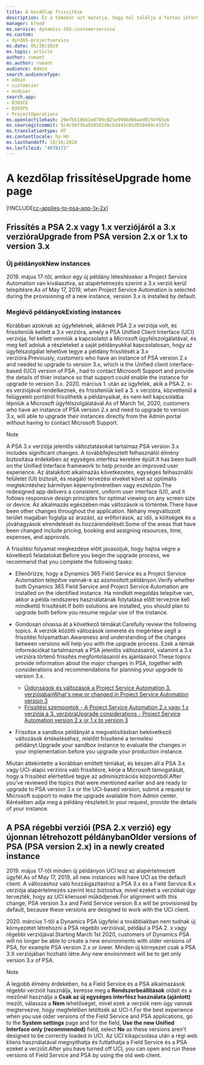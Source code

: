 ```yaml
---
title: A kezdőlap frissítése
description: Ez a témakör azt mutatja, hogy hol találja a fontos információkat az új és módosult funkciókról a Dynamics 365 Project Service Automation rendszerben, és a folyamatot a legújabb verzióra történő frissítéshez.
manager: kfend
ms.service: dynamics-365-customerservice
ms.custom:
- dyn365-projectservice
ms.date: 05/30/2019
ms.topic: article
author: rumant
ms.author: rumant
audience: Admin
search.audienceType:
- admin
- customizer
- enduser
search.app:
- D365CE
- D365PS
- ProjectOperations
ms.openlocfilehash: 29e7b519b61e8709c025e9906d04aed0156f65eb
ms.sourcegitcommit: 5c4c9bf3ba018562d6cb3443c01d550489c415fa
ms.translationtype: HT
ms.contentlocale: hu-HU
ms.lasthandoff: 10/16/2020
ms.locfileid: "4078173"
---
```

# <a name="upgrade-home-page"></a><span data-ttu-id="51d79-103">A kezdőlap frissítése</span><span class="sxs-lookup"><span data-stu-id="51d79-103">Upgrade home page</span></span>

[!INCLUDE[cc-applies-to-psa-app-1x-2x](../includes/cc-applies-to-psa-app-1x-2x.md)]

## <a name="upgrade-from-psa-version-2x-or-1x-to-version-3x"></a><span data-ttu-id="51d79-104">Frissítés a PSA 2.x vagy 1.x verziójáról a 3.x verzióra</span><span class="sxs-lookup"><span data-stu-id="51d79-104">Upgrade from PSA version 2.x or 1.x to version 3.x</span></span>

### <a name="new-instances"></a><span data-ttu-id="51d79-105">Új példányok</span><span class="sxs-lookup"><span data-stu-id="51d79-105">New instances</span></span>

<span data-ttu-id="51d79-106">2019. május 17-től, amikor egy új példány létesítésekor a Project Service Automation van kiválasztva, az alapértelmezés szerint a 3.x verzió kerül telepítésre.</span><span class="sxs-lookup"><span data-stu-id="51d79-106">As of May 17, 2019, when Project Service Automation is selected during the provisioning of a new instance, version 3.x is installed by default.</span></span>

### <a name="existing-instances"></a><span data-ttu-id="51d79-107">Meglévő példányok</span><span class="sxs-lookup"><span data-stu-id="51d79-107">Existing instances</span></span>

<span data-ttu-id="51d79-108">Korábban azoknak az ügyfeleknek, akiknek PSA 2.x verziója volt, és frissíteniük kellett a 3.x verzióra, amely a PSA Unified Client Interface (UCI) verziója, fel kellett venniük a kapcsolatot a Microsoft ügyfélszolgálatával, és meg kell adniuk a részleteket a saját példányukkal kapcsolatosan, hogy az ügyfélszolgálat lehetővé tegye a példány frissítését a 3.x verzióra.</span><span class="sxs-lookup"><span data-stu-id="51d79-108">Previously, customers who have an instance of PSA version 2.x and needed to upgrade to version 3.x, which is the Unified client interface-based (UCI) version of PSA , had to contact Microsoft Support and provide the details of thier instance so that support could enable the instance for upgrade to version 3.x.</span></span> <span data-ttu-id="51d79-109">2020. március 1. után az ügyfelek, akik a PSA 2. x-es verziójával rendelkeznek, és frissíteniük kell a 3. x verzióra, közvetlenül a felügyeleti portálról frissíthetik a példányaikat, és nem kell kapcsolatba lépniük a Microsoft ügyfélszolgálatával.</span><span class="sxs-lookup"><span data-stu-id="51d79-109">As of March 1st, 2020, customers who have an instance of PSA version 2.x and need to upgrade to version 3.x, will able to upgrade their instances directly from the Admin portal without having to contact Microsoft Support.</span></span>  

> [!NOTE]
> <span data-ttu-id="51d79-110">A PSA 3.x verziója jelentős változtatásokat tartalmaz.</span><span class="sxs-lookup"><span data-stu-id="51d79-110">PSA version 3.x includes significant changes.</span></span> <span data-ttu-id="51d79-111">A továbbfejlesztett felhasználói élmény biztosítása érdekében az egységes interfész keretére épült.</span><span class="sxs-lookup"><span data-stu-id="51d79-111">It has been built on the Unified Interface framework to help provide an improved user experience.</span></span> <span data-ttu-id="51d79-112">Az átalakított alkalmazás következetes, egységes felhasználói felületet (UI) biztosít, és reagáló tervezési elveket követ az optimális megtekintéshez bármilyen képernyőméretben vagy eszközön.</span><span class="sxs-lookup"><span data-stu-id="51d79-112">The redesigned app delivers a consistent, uniform user interface (UI), and it follows responsive design principles for optimal viewing on any screen size or device.</span></span> <span data-ttu-id="51d79-113">Az alkalmazás egészében más változások is történtek.</span><span class="sxs-lookup"><span data-stu-id="51d79-113">There have been other changes throughout the application.</span></span> <span data-ttu-id="51d79-114">Néhány megváltozott terület magában foglalja az árazást, az erőforrások, az idő, a költségek és a jóváhagyások elrendelését és hozzárendelését.</span><span class="sxs-lookup"><span data-stu-id="51d79-114">Some of the areas that have been changed include pricing, booking and assigning resources, time, expenses, and approvals.</span></span>

<span data-ttu-id="51d79-115">A frissítési folyamat megkezdése előtt javasoljuk, hogy hajtsa végre a következő feladatokat:</span><span class="sxs-lookup"><span data-stu-id="51d79-115">Before you begin the upgrade process, we recommend that you complete the following tasks:</span></span>

- <span data-ttu-id="51d79-116">Ellenőrizze, hogy a Dynamics 365 Field Service és a Project Service Automation telepítve vannak-e az azonosított példányon.</span><span class="sxs-lookup"><span data-stu-id="51d79-116">Verify whether both Dynamics 365 Field Service and Project Service Automation are installed on the identified instance.</span></span> <span data-ttu-id="51d79-117">Ha mindkét megoldás telepítve van, akkor a példa rendszeres használatának folytatása előtt terveznie kell mindkettő frissítését.</span><span class="sxs-lookup"><span data-stu-id="51d79-117">If both solutions are installed, you should plan to upgrade both before you resume regular use of the instance.</span></span>
- <span data-ttu-id="51d79-118">Gondosan olvassa át a következő témákat.</span><span class="sxs-lookup"><span data-stu-id="51d79-118">Carefully review the following topics.</span></span> <span data-ttu-id="51d79-119">A verziók közötti változások ismerete és megértése segít a frissítési folyamatban.</span><span class="sxs-lookup"><span data-stu-id="51d79-119">Awareness and understanding of the changes between versions will help you with the upgrade process.</span></span> <span data-ttu-id="51d79-120">Ezek a témák információkat tartalmaznak a PSA jelentős változásairól, valamint a 3.x verzióra történő frissítés megfontolásairól és ajánlásairól.</span><span class="sxs-lookup"><span data-stu-id="51d79-120">These topics provide information about the major changes in PSA, together with considerations and recommendations for planning your upgrade to version 3.x.</span></span>

    - [<span data-ttu-id="51d79-121">Újdonságok és változások a Project Service Automation 3. verziójában</span><span class="sxs-lookup"><span data-stu-id="51d79-121">What's new or changed in Project Service Automation version 3</span></span>](whats-new-changed-v3.md)
    - [<span data-ttu-id="51d79-122">Frissítési szempontok - A Project Service Automation 2.x vagy 1.x verziója a 3. verzióra</span><span class="sxs-lookup"><span data-stu-id="51d79-122">Upgrade considerations - Project Service Automation version 2.x or 1.x to version 3</span></span>](upgrade-v3.md)

- <span data-ttu-id="51d79-123">Frissítse a sandbox példányát a megvalósításban bekövetkező változások értékeléséhez, mielőtt frissítené a termelési példányt.</span><span class="sxs-lookup"><span data-stu-id="51d79-123">Upgrade your sandbox instance to evaluate the changes in your implementation before you upgrade your production instance.</span></span>

<span data-ttu-id="51d79-124">Miután áttekintette a korábban említett témákat, és készen áll a PSA 3.x vagy UCI-alapú verzióra való frissítésre, kérje a Microsoft támogatását, hogy a frissítést elérhetővé tegye az adminisztrációs központból.</span><span class="sxs-lookup"><span data-stu-id="51d79-124">After you've reviewed the topics that were mentioned earlier and are ready to upgrade to PSA version 3.x or the UCI-based version, submit a request to Microsoft support to make the upgrade available from Admin center.</span></span> <span data-ttu-id="51d79-125">Kérésében adja meg a példány részleteit.</span><span class="sxs-lookup"><span data-stu-id="51d79-125">In your request, provide the details of your instance.</span></span>

## <a name="older-versions-of-psa-psa-version-2x-in-a-newly-created-instance"></a><span data-ttu-id="51d79-126">A PSA régebbi verziói (PSA 2.x verzió) egy újonnan létrehozott példányban</span><span class="sxs-lookup"><span data-stu-id="51d79-126">Older versions of PSA (PSA version 2.x) in a newly created instance</span></span>

<span data-ttu-id="51d79-127">2019. május 17-től minden új példányon UCI lesz az alapértelmezett ügyfél.</span><span class="sxs-lookup"><span data-stu-id="51d79-127">As of May 17, 2019, all new instances will have UCI as the default client.</span></span> <span data-ttu-id="51d79-128">A változáshoz való hozzáigazításhoz a PSA 3.x és a Field Service 8.x verziója alapértelmezés szerint lesz biztosítva, mivel ezeket a verziókat úgy tervezték, hogy az UCI klienssel működjenek.</span><span class="sxs-lookup"><span data-stu-id="51d79-128">For alignment with this change, PSA version 3.x and Field Service version 8.x will be provisioned by default, because these versions are designed to work with the UCI client.</span></span>

<span data-ttu-id="51d79-129">2020. március 1-től a Dynamics PSA ügyfelei a továbbiakban nem tudnak új környezetet létrehozni a PSA régebbi verzióival, például a PSA 2. x vagy régebbi verziójával.</span><span class="sxs-lookup"><span data-stu-id="51d79-129">Starting March 1st 2020, customers of Dynamics PSA will no longer be able to create a new environments with older versions of PSA, for example PSA version 2.x or lower.</span></span> <span data-ttu-id="51d79-130">Minden új környezet csak a PSA 3.X verziójában hozható létre.</span><span class="sxs-lookup"><span data-stu-id="51d79-130">Any new environment will be to get only version 3.x of PSA.</span></span>

> [!NOTE]
> <span data-ttu-id="51d79-131">A legjobb élmény érdekében, ha a Field Service és a PSA alkalmazások régebbi verzióit használja, keresse meg a **Rendszerbeállítások** oldalt és a mezőnél használja a **Csak az új egységes interfész használata (ajánlott)** mezőt, válassza a **Nem** lehetőséget, mivel ezek a verziók nem úgy vannak megtervezve, hogy megfelelően letöltsék az UCI-t.</span><span class="sxs-lookup"><span data-stu-id="51d79-131">For the best experience when you use older versions of the Field Service and PSA applications, go to the **System settings** page and for the field, **Use the new Unified Interface only (recommended)** field, select **No** as these versions aren't designed to be correctly loaded in UCI.</span></span> <span data-ttu-id="51d79-132">Az UCI kikapcsolása után a régi web kliens használatával megnyithatja és futtathatja a Field Service és a PSA ezeket a verzióit.</span><span class="sxs-lookup"><span data-stu-id="51d79-132">After you have turned off UCI, you can open and run these versions of Field Service and PSA by using the old web client.</span></span> 

